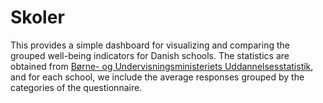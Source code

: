 # Skoler

This provides a simple dashboard for visualizing and comparing the grouped well-being indicators for Danish schools. The statistics are obtained from [Børne- og Undervisningsministeriets Uddannelsesstatistik](https://uddannelsesstatistik.dk/Pages/Reports/1599.aspx), and for each school, we include the average responses grouped by the categories of the questionnaire.